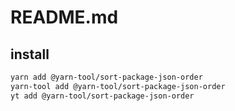 # README.md

    

## install

```bash
yarn add @yarn-tool/sort-package-json-order
yarn-tool add @yarn-tool/sort-package-json-order
yt add @yarn-tool/sort-package-json-order
```

